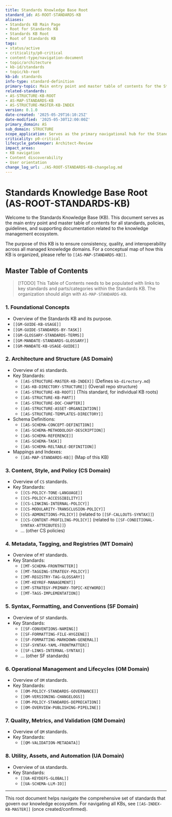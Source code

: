 ```yaml
---
title: Standards Knowledge Base Root
standard_id: AS-ROOT-STANDARDS-KB
aliases:
- Standards KB Main Page
- Root for Standards KB
- Standards KB Root
- Root of Standards KB
tags:
- status/active
- criticality/p0-critical
- content-type/navigation-document
- topic/architecture
- kb-id/standards
- topic/kb-root
kb-id: standards
info-type: standard-definition
primary-topic: Main entry point and master table of contents for the Standards Knowledge Base.
related-standards:
- AS-STRUCTURE-KB-ROOT
- AS-MAP-STANDARDS-KB
- AS-STRUCTURE-MASTER-KB-INDEX
version: 0.1.0
date-created: '2025-05-29T16:10:25Z'
date-modified: '2025-05-30T12:00:00Z'
primary_domain: AS
sub_domain: STRUCTURE
scope_application: Serves as the primary navigational hub for the Standards Knowledge Base.
criticality: p0-critical
lifecycle_gatekeeper: Architect-Review
impact_areas:
- KB navigation
- Content discoverability
- User orientation
change_log_url: ./AS-ROOT-STANDARDS-KB-changelog.md
---
```

# Standards Knowledge Base Root (AS-ROOT-STANDARDS-KB)

Welcome to the Standards Knowledge Base (KB). This document serves as the main entry point and master table of contents for all standards, policies, guidelines, and supporting documentation related to the knowledge management ecosystem.

The purpose of this KB is to ensure consistency, quality, and interoperability across all managed knowledge domains. For a conceptual map of how this KB is organized, please refer to `[[AS-MAP-STANDARDS-KB]]`.

## Master Table of Contents

> [!TODO] This Table of Contents needs to be populated with links to key standards and parts/categories within the Standards KB. The organization should align with `AS-MAP-STANDARDS-KB`.

### 1. Foundational Concepts
-   Overview of the Standards KB and its purpose.
-   `[[GM-GUIDE-KB-USAGE]]`
-   `[[GM-GUIDE-STANDARDS-BY-TASK]]`
-   `[[GM-GLOSSARY-STANDARDS-TERMS]]`
-   `[[GM-MANDATE-STANDARDS-GLOSSARY]]`
-   `[[GM-MANDATE-KB-USAGE-GUIDE]]`

### 2. Architecture and Structure (AS Domain)
-   Overview of `AS` standards.
-   Key Standards:
    -   `[[AS-STRUCTURE-MASTER-KB-INDEX]]` (Defines `kb-directory.md`)
    -   `[[AS-KB-DIRECTORY-STRUCTURE]]` (Overall repo structure)
    -   `[[AS-STRUCTURE-KB-ROOT]]` (This standard, for individual KB roots)
    -   `[[AS-STRUCTURE-KB-PART]]`
    -   `[[AS-STRUCTURE-DOC-CHAPTER]]`
    -   `[[AS-STRUCTURE-ASSET-ORGANIZATION]]`
    -   `[[AS-STRUCTURE-TEMPLATES-DIRECTORY]]`
-   Schema Definitions:
    -   `[[AS-SCHEMA-CONCEPT-DEFINITION]]`
    -   `[[AS-SCHEMA-METHODOLOGY-DESCRIPTION]]`
    -   `[[AS-SCHEMA-REFERENCE]]`
    -   `[[AS-SCHEMA-TASK]]`
    -   `[[AS-SCHEMA-RELTABLE-DEFINITION]]`
-   Mappings and Indexes:
    -   `[[AS-MAP-STANDARDS-KB]]` (Map of this KB)


### 3. Content, Style, and Policy (CS Domain)
-   Overview of `CS` standards.
-   Key Standards:
    -   `[[CS-POLICY-TONE-LANGUAGE]]`
    -   `[[CS-POLICY-ACCESSIBILITY]]`
    -   `[[CS-LINKING-INTERNAL-POLICY]]`
    -   `[[CS-MODULARITY-TRANSCLUSION-POLICY]]`
    -   `[[CS-ADMONITIONS-POLICY]]` (related to `[[SF-CALLOUTS-SYNTAX]]`)
    -   `[[CS-CONTENT-PROFILING-POLICY]]` (related to `[[SF-CONDITIONAL-SYNTAX-ATTRIBUTES]]`)
    -   ... (other CS policies)

### 4. Metadata, Tagging, and Registries (MT Domain)
-   Overview of `MT` standards.
-   Key Standards:
    -   `[[MT-SCHEMA-FRONTMATTER]]`
    -   `[[MT-TAGGING-STRATEGY-POLICY]]`
    -   `[[MT-REGISTRY-TAG-GLOSSARY]]`
    -   `[[MT-KEYREF-MANAGEMENT]]`
    -   `[[MT-STRATEGY-PRIMARY-TOPIC-KEYWORD]]`
    -   `[[MT-TAGS-IMPLEMENTATION]]`

### 5. Syntax, Formatting, and Conventions (SF Domain)
-   Overview of `SF` standards.
-   Key Standards:
    -   `[[SF-CONVENTIONS-NAMING]]`
    -   `[[SF-FORMATTING-FILE-HYGIENE]]`
    -   `[[SF-FORMATTING-MARKDOWN-GENERAL]]`
    -   `[[SF-SYNTAX-YAML-FRONTMATTER]]`
    -   `[[SF-LINKS-INTERNAL-SYNTAX]]`
    -   ... (other SF standards)

### 6. Operational Management and Lifecycles (OM Domain)
-   Overview of `OM` standards.
-   Key Standards:
    -   `[[OM-POLICY-STANDARDS-GOVERNANCE]]`
    -   `[[OM-VERSIONING-CHANGELOGS]]`
    -   `[[OM-POLICY-STANDARDS-DEPRECATION]]`
    -   `[[OM-OVERVIEW-PUBLISHING-PIPELINE]]`

### 7. Quality, Metrics, and Validation (QM Domain)
-   Overview of `QM` standards.
-   Key Standards:
    -   `[[QM-VALIDATION-METADATA]]`

### 8. Utility, Assets, and Automation (UA Domain)
-   Overview of `UA` standards.
-   Key Standards:
    -   `[[UA-KEYDEFS-GLOBAL]]`
    -   `[[UA-SCHEMA-LLM-IO]]`

---
This root document helps navigate the comprehensive set of standards that govern our knowledge ecosystem.
For navigating all KBs, see `[[AS-INDEX-KB-MASTER]]` (once created/confirmed).
